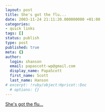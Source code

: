 ```yaml
---
layout: post
title: She's got the flu...
date: 2003-11-24 21:11:20.000000000 +01:00
categories:
- quick links
tags: []
status: publish
type: post
published: true
meta: {}
author:
  login: shanson
  email: papascott-wp@gmail.com
  display_name: PapaScott
  first_name: Scott
  last_name: Hanson
# excerpt: !ruby/object:Hpricot::Doc
  # options: {}
---
```

<p><a title="misbehaving.net: thank goodness for fathers" href="http://www.misbehaving.net/2003/11/thank_goodness_.html#comments">She's got the flu...</a></p>
